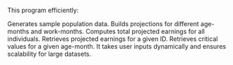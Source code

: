 This program efficiently:

Generates sample population data.
Builds projections for different age-months and work-months.
Computes total projected earnings for all individuals.
Retrieves projected earnings for a given ID.
Retrieves critical values for a given age-month.
It takes user inputs dynamically and ensures scalability for large datasets.
